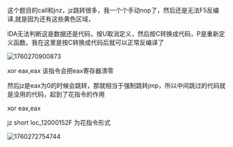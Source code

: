 这个题目的call和jnz，jz跳转很多，我一个个手动nop了，然后还是无法F5反编译,就是因为还有这些黄色区域，

IDA无法判断这是数据还是代码，按U取消定义，然后按C转换成代码，P是重新定义函数。我在这里是按C转换成代码后就可以正常反编译了

![1760270900873](C:\Users\23671\AppData\Roaming\Typora\typora-user-images\1760270900873.png)

xor eax,eax    该指令会把eax寄存器清零

然后jz是eax为0的时候会跳转，那就相当于强制跳转jmp，所以中间跳过的代码就是没用的代码，起到了花指令的作用

xor eax,eax

jz   short loc_12000152F             为花指令形式

![1760272754744](C:\Users\23671\AppData\Roaming\Typora\typora-user-images\1760272754744.png)